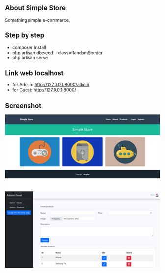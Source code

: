 ## About Simple Store
Something simple e-commerce,

## Step by step
- composer install
- php artisan db:seed --class=RandomSeeder 
- php artisan serve

## Link web localhost
- for Admin: http://127.0.0.1:8000/admin
- for Guest: http://127.0.0.1:8000/

## Screenshot
<p align="center">
<img src="https://github.com/olek1305/SimpleStore/blob/master/public/img/Menu.png" alt="Home">
<img src="https://github.com/olek1305/SimpleStore/blob/master/public/img/AdminPanel.png" alt="AdminPanel">

</p>
